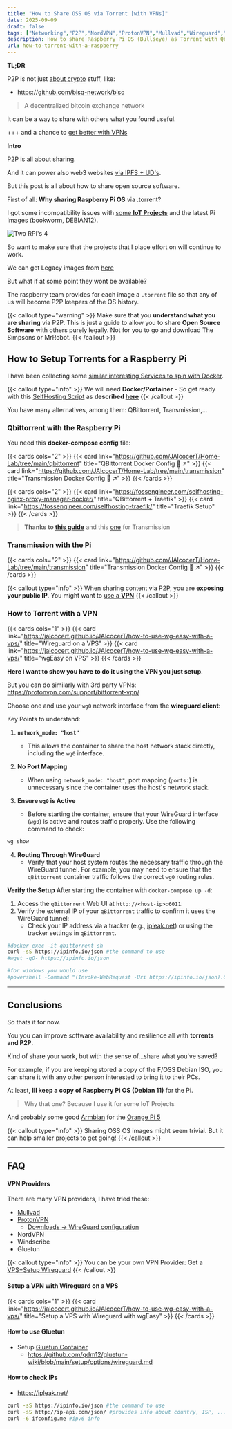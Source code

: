 ```yaml
---
title: "How to Share OSS OS via Torrent [with VPNs]"
date: 2025-09-09
draft: false
tags: ["Networking","P2P","NordVPN","ProtonVPN","Mullvad","Wireguard","Tailscale","Gluetun"]
description: How to share Raspberry Pi OS (Bullseye) as Torrent with Qbitrorrent/Transmission and VPN.
url: how-to-torrent-with-a-raspberry
---
```



**TL;DR**

P2P is not just [about crypto](https://jalcocert.github.io/JAlcocerT/understading-crypto-with-ai/) stuff, like:

* https://github.com/bisq-network/bisq

> A decentralized bitcoin exchange network

It can be a way to share with others what you found useful.

+++ and a chance to [get better with VPNs](#vpn-providers)

**Intro**

P2P is all about sharing.

And it can power also web3 websites [via IPFS + UD's](https://jalcocert.github.io/JAlcocerT/guide-web3/).

But this post is all about how to share open source software.

First of all: **Why sharing Raspberry Pi OS** via .torrent?

I got some incompatibility issues with [some **IoT Projects**](https://jalcocert.github.io/RPi/categories/iot-data-analytics/) and the latest Pi Images (bookworm, DEBIAN12).

![Two RPI's 4](/blog_img/hardware/RPi4_2_vs4gb.jpg)

So want to make sure that the projects that I place effort on will continue to work.

We can get Legacy images from [here](https://www.raspberrypi.com/software/operating-systems/#raspberry-pi-os-legacy)

But what if at some point they wont be available?

The raspberry team provides for each image a `.torrent` file so that any of us will become P2P keepers of the OS history.

{{< callout type="warning" >}}
Make sure that you **understand what you are sharing** via P2P. This is just a guide to allow you to share **Open Source Software** with others purely legally. Not for you to go and download The Simpsons or MrRobot.
{{< /callout >}}

## How to Setup Torrents for a Raspberry Pi

I have been collecting some [similar interesting Services to spin with Docker](https://github.com/JAlcocerT/Docker/tree/main/Media/P2P).

{{< callout type="info" >}}
We will need **Docker/Portainer** - So get ready with this [SelfHosting Script](https://raw.githubusercontent.com/JAlcocerT/Linux/main/Z_Linux_Installations_101/Selfhosting_101.sh) as **described [here](https://jalcocert.github.io/Linux/docs/linux__cloud/selfhosting/)**
{{< /callout >}}

You have many alternatives, among them: QBittorrent, Transmission,...

### Qbittorrent with the Raspberry Pi

You need this **docker-compose config** file:

{{< cards cols="2" >}}
  {{< card link="https://github.com/JAlcocerT/Home-Lab/tree/main/qbittorrent" title="QBittorrent Docker Config 🐋 ↗" >}}
  {{< card link="https://github.com/JAlcocerT/Home-Lab/tree/main/transmission" title="Transmission Docker Config 🐋 ↗" >}}
{{< /cards >}}


{{< cards cols="2" >}}
  {{< card link="https://fossengineer.com/selfhosting-nginx-proxy-manager-docker/" title="QBittorrent + Traefik" >}}
  {{< card link="https://fossengineer.com/selfhosting-traefik/" title="Traefik Setup" >}}
{{< /cards >}}


> **Thanks to [this guide](https://fossengineer.com/selfhosting-qBittorrent-with-docker-and-VPN/)** and this [one](https://fossengineer.com/transmission-with-vpn-torrent/) for Transmission

### Transmission with the Pi

{{< cards cols="2" >}}
  {{< card link="https://github.com/JAlcocerT/Home-Lab/tree/main/transmission" title="Transmission Docker Config 🐋 ↗" >}}
{{< /cards >}}

{{< callout type="info" >}}
When sharing content via P2P, you are **exposing your public IP**. You might want to [use a **VPN**](#how-to-torrent-with-a-vpn)
{{< /callout >}}


### How to Torrent with a VPN

{{< cards cols="1" >}}
  {{< card link="https://jalcocert.github.io/JAlcocerT/how-to-use-wg-easy-with-a-vps/" title="Wireguard on a VPS" >}}
    {{< card link="https://jalcocert.github.io/JAlcocerT/how-to-use-wg-easy-with-a-vps/" title="wgEasy on VPS" >}}
{{< /cards >}}

**Here I want to show you have to do it using the VPN you just setup**.

But you can do similarly with 3rd party VPNs: https://protonvpn.com/support/bittorrent-vpn/

Choose one and use your `wg0` network interface from the **wireguard client**:

Key Points to understand:

1. **`network_mode: "host"`**
   - This allows the container to share the host network stack directly, including the `wg0` interface.

2. **No Port Mapping**
   - When using `network_mode: "host"`, port mapping (`ports:`) is unnecessary since the container uses the host's network stack.

3. **Ensure `wg0` is Active**
   - Before starting the container, ensure that your WireGuard interface (`wg0`) is active and routes traffic properly. Use the following command to check:

```bash
wg show
```

4. **Routing Through WireGuard**
   - Verify that your host system routes the necessary traffic through the WireGuard tunnel. For example, you may need to ensure that the `qBittorrent` container traffic follows the correct `wg0` routing rules.

**Verify the Setup** After starting the container with `docker-compose up -d`:

1. Access the `qBittorrent` Web UI at `http://<host-ip>:6011`.
2. Verify the external IP of your `qBittorrent` traffic to confirm it uses the WireGuard tunnel:
   - Check your IP address via a tracker (e.g., [ipleak.net](https://ipleak.net)) or using the tracker settings in `qBittorrent`.

```sh
#docker exec -it qbittorrent sh
curl -sS https://ipinfo.io/json #the command to use
#wget -qO- https://ipinfo.io/json

#for windows you would use
#powershell -Command "(Invoke-WebRequest -Uri https://ipinfo.io/json).Content"
```

---

## Conclusions

So thats it for now.

You you can improve software availability and resilience all with **torrents and P2P**.

Kind of share your work, but with the sense of...share what you've saved?

For example, if you are keeping stored a copy of the F/OSS Debian ISO, you can share it with any other person interested to bring it to their PCs.

At least, **Ill keep a copy of Raspberry Pi OS (Debian 11)** for the Pi.

> Why that one? Because I use it for some IoT Projects

And probably some good [Armbian](https://www.armbian.com/orangepi-5/) for the [Orange Pi 5](https://jalcocert.github.io/RPi/posts/pi-vs-orange/)

{{< callout type="info" >}}
Sharing OSS OS images might seem trivial. But it can help smaller projects to get going!
{{< /callout >}}

---

## FAQ

#### VPN Providers

There are many VPN providers, I have tried these:

* [Mullvad](https://mullvad.net/en/account)
* [ProtonVPN](https://account.protonvpn.com)
    * [Downloads → WireGuard configuration](https://account.protonvpn.com/downloads#wireguard-configuration)
* NordVPN
* Windscribe
* Gluetun

{{< callout type="info" >}}
You can be your own VPN Provider: Get a [VPS+Setup Wireguard](https://jalcocert.github.io/JAlcocerT/how-to-use-wg-easy-with-a-vps/)
{{< /callout >}}


#### Setup a VPN with Wireguard on a VPS

{{< cards cols="1" >}}
  {{< card link="https://jalcocert.github.io/JAlcocerT/how-to-use-wg-easy-with-a-vps/" title="Setup a VPS with Wireguard with wgEasy" >}}
{{< /cards >}}

#### How to use Gluetun

* Setup [Gluetun Container](https://fossengineer.com/gluetun-vpn-docker/)
    * https://github.com/qdm12/gluetun-wiki/blob/main/setup/options/wireguard.md

#### How to check IPs

* https://ipleak.net/

```sh
curl -sS https://ipinfo.io/json #the command to use
curl -sS http://ip-api.com/json/ #provides info about country, ISP, ...
curl -6 ifconfig.me #ipv6 info 
```